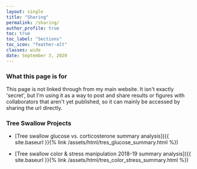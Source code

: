 ```yaml
---
layout: single
title: "Sharing"
permalink: /sharing/
author_profile: true
toc: true
toc_label: "Sections"
toc_icon: "feather-alt"
classes: wide
date: September 3, 2020
---
```


### What this page is for

This page is not linked through from my main website. It isn't exactly 'secret', but I'm using it as a way to post and share results or figures with collaborators that aren't yet published, so it can mainly be accessed by sharing the url directly.


### Tree Swallow Projects

- [Tree swallow glucose vs. corticosterone summary analysis]({{ site.baseurl }}{% link /assets/html/tres_glucose_summary.html %})

- [Tree swallow color & stress manipulation 2018-19 summary analysis]({{ site.baseurl }}{% link /assets/html/tres_color_stress_summary.html %})

